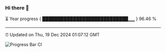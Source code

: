 ### Hi there 👋

⏳ Year progress { ████████████████████████████▁▁ } 96.46 %

---

⏰ Updated on Thu, 19 Dec 2024 01:07:12 GMT

![Progress Bar CI](https://github.com/liununu/liununu/workflows/Progress%20Bar%20CI/badge.svg)

